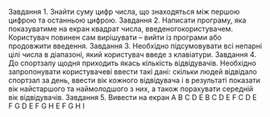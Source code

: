 Завдання 1. Знайти суму цифр числа, що знаходяться між першою цифрою та останньою цифрою.
Завдання 2. Написати програму, яка показуватиме на екран квадрат числа, введеногокористувачем. Користувач повинен сам вирішувати – вийти із програми або продовжити введення.
Завдання 3. Необхідно підсумовувати всі непарні цілі числа в діапазоні, який користувач введе з клавіатури.
Завдання 4. До спортзалу щодня приходить якась кількість відвідувачів. Необхідно запропонувати користувачеві ввести такі дані: скільки людей відвідало спортзал за день, ввести вік кожного відвідувача і в результаті показати вік найстаршого та наймолодшого з них, а також порахувати середній вік відвідувачів.
Завдання 5. Вивести на екран
A B C D E
B C D E F
C D E F G
D E F G H
E F G H I
